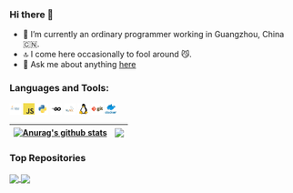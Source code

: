 ### Hi there 👋

<!--
**hooj0/hooj0** is a ✨ _special_ ✨ repository because its `README.md` (this file) appears on your GitHub profile.

Here are some ideas to get you started:

- 🔭 I’m currently working on ...
- 🌱 I’m currently learning ...
- 👯 I’m looking to collaborate on ...
- 🤔 I’m looking for help with ...
- 💬 Ask me about ...
- 📫 How to reach me: ...
- 😄 Pronouns: ...
- ⚡ Fun fact: ...
-->

- 🔭 I’m currently an ordinary programmer working in Guangzhou, China 🇨🇳. 
- 🔝 I come here occasionally to fool around 😼.
- 💬 Ask me about anything [here](https://github.com/hooj0/hooj0/issues)

### Languages and Tools:
<code><img height="20" src="https://raw.githubusercontent.com/github/explore/80688e429a7d4ef2fca1e82350fe8e3517d3494d/topics/java/java.png"></code>
<code><img height="20" src="https://raw.githubusercontent.com/github/explore/80688e429a7d4ef2fca1e82350fe8e3517d3494d/topics/javascript/javascript.png"></code>
<code><img height="20" src="https://raw.githubusercontent.com/github/explore/80688e429a7d4ef2fca1e82350fe8e3517d3494d/topics/python/python.png"></code>
<code><img height="20" src="https://raw.githubusercontent.com/github/explore/80688e429a7d4ef2fca1e82350fe8e3517d3494d/topics/go/go.png"></code> 
<code><img height="20" src="https://raw.githubusercontent.com/github/explore/80688e429a7d4ef2fca1e82350fe8e3517d3494d/topics/mysql/mysql.png"></code>
<code><img height="20" src="https://raw.githubusercontent.com/github/explore/80688e429a7d4ef2fca1e82350fe8e3517d3494d/topics/linux/linux.png"></code>
<code><img height="20" src="https://raw.githubusercontent.com/github/explore/80688e429a7d4ef2fca1e82350fe8e3517d3494d/topics/git/git.png"></code>
<code><img height="20" src="https://raw.githubusercontent.com/github/explore/80688e429a7d4ef2fca1e82350fe8e3517d3494d/topics/docker/docker.png"></code>

| <a href="https://github.com/hooj0/sensitive-words-filter"><img align="center" src="https://github-readme-stats.vercel.app/api?username=hooj0&show_icons=true&include_all_commits=true&theme=highcontrast&hide_border=true&count_private=true" alt="Anurag's github stats" /></a> | <a href="https://github.com/hooj0/spring-data-fabric-chaincode"><img align="center" src="https://github-readme-stats.vercel.app/api/top-langs/?username=hooj0&layout=compact&theme=highcontrast&hide_border=true&langs_count=8&count_private=true" /></a> |
| ------------- | ------------- |

### Top Repositories
<a href="https://github.com/hooj0/sensitive-words-filter">
  <img align="center" src="https://github-readme-stats.vercel.app/api/pin/?username=hooj0&repo=sensitive-words-filter&theme=highcontrast" />
</a>
<a href="https://github.com/hooj0/spring-data-fabric-chaincode">
  <img align="center" src="https://github-readme-stats.vercel.app/api/pin/?username=hooj0&repo=spring-data-fabric-chaincode&theme=highcontrast" />
</a>
